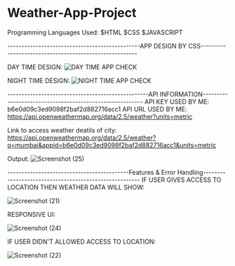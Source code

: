 # Weather-App-Project
Programming Languages Used:
$HTML
$CSS
$JAVASCRIPT

-----------------------------------------------APP DESIGN BY CSS-------------------------------------------------------

DAY TIME DESIGN:
![DAY TIME APP CHECK](https://github.com/user-attachments/assets/66827b6b-50ca-4907-b65e-74d3ac8d911a)


NIGHT TIME DESIGN:
![NIGHT TIME APP CHECK](https://github.com/user-attachments/assets/08777885-de16-40e1-8a43-b125628d7185)

--------------------------------------------------API INFORMATION---------------------------------------------------------
API KEY USED BY ME: b6e0d09c3ed9098f2baf2d882716acc1
API URL USED BY ME: https://api.openweathermap.org/data/2.5/weather?units=metric

Link to access weather deatils of city: https://api.openweathermap.org/data/2.5/weather?q=mumbai&appid=b6e0d09c3ed9098f2baf2d882716acc1&units=metric

Output:
![Screenshot (25)](https://github.com/user-attachments/assets/4a37004c-378c-41bb-8663-4be8274fc4f7)

-------------------------------------------Features & Error Handling-------------------------------------------------------
IF USER GIVES ACCESS TO LOCATION THEN WEATHER DATA WILL SHOW:

![Screenshot (21)](https://github.com/user-attachments/assets/2170ed7b-d6b0-4ce9-a3c0-7e71bd682b46)

RESPONSIVE UI:

![Screenshot (24)](https://github.com/user-attachments/assets/e022aa91-8db8-49ba-9709-58b3e747b3a0)


IF USER DIDN'T ALLOWED ACCESS TO LOCATION:

![Screenshot (22)](https://github.com/user-attachments/assets/cc2a4c74-345f-4644-94e5-9165e04f6d44)



